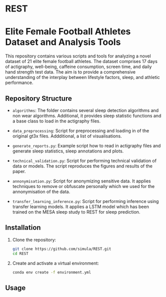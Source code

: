 # REST

# Elite Female Football Athletes Dataset and Analysis Tools

This repository contains various scripts and tools for analyzing a novel dataset of 21 elite female football athletes. The dataset comprises 17 days of actigraphy, well-being, caffeine consumption, screen time, and daily hand strength test data. The aim is to provide a comprehensive understanding of the interplay between lifestyle factors, sleep, and athletic performance.


## Repository Structure
- `algorithms`: The folder contains several sleep detection algorithms and non wear algorithms. Additional, it provides sleep statistic functions and a base class to load in the actigraphy files. 
- `data_preprocessing`: Script for preprocessing and loading in of the original gt3x files. Addditional, a list of visualisations. 
- `generate_reports.py`: Example script how to read in actigraphy files and generate sleep statistics, sleep annotations and plots. 

- `technical_validation.py`: Script for performing technical validation of data or models. The script reproduces the figures and results of the paper. 

- `annonymisation.py`: Script for anonymizing sensitive data. It applies techniques to remove or obfuscate personally which we used for the annonymisation of the data. 

- `transfer_learning_inference.py`: Script for performing inference using transfer learning models. It applies a LSTM model which has been trained on the MESA sleep study to REST for sleep prediction.

## Installation

1. Clone the repository:

    ```bash
    git clone https://github.com/simula/REST.git
    cd REST
    ```

2. Create and activate a virtual environment:

    ```bash
    conda env create -f environment.yml
    ```
## Usage

